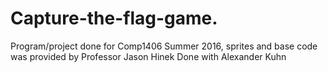 # Capture-the-flag-game.
Program/project done for Comp1406 Summer 2016, sprites and base code was provided by Professor Jason Hinek  Done with Alexander Kuhn 
